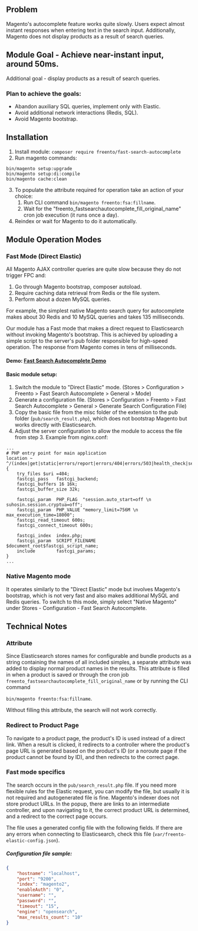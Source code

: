 ## Problem

Magento's autocomplete feature works quite slowly. Users expect almost instant responses when entering text in the search input. Additionally, Magento does not display products as a result of search queries.

## Module Goal - Achieve near-instant input, around 50ms.
Additional goal - display products as a result of search queries.

### Plan to achieve the goals:
- Abandon auxiliary SQL queries, implement only with Elastic.
- Avoid additional network interactions (Redis, SQL).
- Avoid Magento bootstrap.

## Installation

1. Install module: `composer require freento/fast-search-autocomplete`
2. Run magento commands:
```shell
bin/magento setup:upgrade
bin/magento setup:di:compile
bin/magento cache:clean
```
3. To populate the attribute required for operation take an action of your choice:
   1. Run CLI command `bin/magento freento:fsa:fillname`.
   2. Wait for the "freento_fastsearchautocomplete_fill_original_name" cron job execution (it runs once a day).
4. Reindex or wait for Magento to do it automatically.

## Module Operation Modes

### Fast Mode (Direct Elastic)

All Magento AJAX controller queries are quite slow because they do not trigger FPC and:
1. Go through Magento bootstrap, composer autoload.
2. Require caching data retrieval from Redis or the file system.
3. Perform about a dozen MySQL queries.

For example, the simplest native Magento search query for autocomplete makes about 30 Redis and 10 MySQL queries and takes 135 milliseconds.

Our module has a Fast mode that makes a direct request to Elasticsearch without invoking Magento's bootstrap. This is achieved by uploading a simple script to the server's pub folder responsible for high-speed operation. The response from Magento comes in tens of milliseconds.

#### Demo: [Fast Search Autocomplete Demo](https://fast-search-autocomplete-demo.freento.com)

#### Basic module setup:
1. Switch the module to "Direct Elastic" mode. (Stores > Configuration > Freento > Fast Search Autocomplete > General > Mode)
2. Generate a configuration file. (Stores > Configuration > Freento > Fast Search Autocomplete > General > Generate Search Configuration File)
3. Copy the basic file from the misc folder of the extension to the pub folder (`pub/search_result.php`), which does not bootstrap Magento but works directly with Elasticsearch.
4. Adjust the server configuration to allow the module to access the file from step 3. Example from nginx.conf:
```
...
# PHP entry point for main application
location ~ ^/(index|get|static|errors/report|errors/404|errors/503|health_check|search_result)\.php$ {
    try_files $uri =404;
    fastcgi_pass   fastcgi_backend;
    fastcgi_buffers 16 16k;
    fastcgi_buffer_size 32k;

    fastcgi_param  PHP_FLAG  "session.auto_start=off \n suhosin.session.cryptua=off";
    fastcgi_param  PHP_VALUE "memory_limit=756M \n max_execution_time=18000";
    fastcgi_read_timeout 600s;
    fastcgi_connect_timeout 600s;

    fastcgi_index  index.php;
    fastcgi_param  SCRIPT_FILENAME  $document_root$fastcgi_script_name;
    include        fastcgi_params;
}
...
```

### Native Magento mode

It operates similarly to the "Direct Elastic" mode but involves Magento's bootstrap, which is not very fast and also makes additional MySQL and Redis queries. To switch to this mode, simply select "Native Magento" under Stores - Configuration - Fast Search Autocomplete.

## Technical Notes

### Attribute

Since Elasticsearch stores names for configurable and bundle products as a string containing the names of all included simples, a separate attribute was added to display normal product names in the results. This attribute is filled in when a product is saved or through the cron job `freento_fastsearchautocomplete_fill_original_name` or by running the CLI command

`bin/magento freento:fsa:fillname`.

Without filling this attribute, the search will not work correctly.

### Redirect to Product Page

To navigate to a product page, the product's ID is used instead of a direct link. When a result is clicked, it redirects to a controller where the product's page URL is generated based on the product's ID (or a noroute page if the product cannot be found by ID), and then redirects to the correct page.

### Fast mode specifics

The search occurs in the `pub/search_result.php` file. If you need more flexible rules for the Elastic request, you can modify the file, but usually it is not required and autogenerated file is fine. Magento's indexer does not store product URLs. In the popup, there are links to an intermediate controller, and upon navigating to it, the correct product URL is determined, and a redirect to the correct page occurs.

The file uses a generated config file with the following fields. If there are any errors when connecting to Elasticsearch, check this file (`var/freento-elastic-config.json`).

##### Configuration file sample:

```json
{
    "hostname": "localhost",
    "port": "9200",
    "index": "magento2",
    "enableAuth": "0",
    "username": "",
    "password": "",
    "timeout": "15",
    "engine": "opensearch",
    "max_results_count": "10"
}
```
